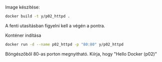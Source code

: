 Image készítése:

```bash
docker build -t y/p02_httpd .
```
A fenti utasításban figyelni kell a végén a pontra.

Konténer indítása

```bash
docker run -d --name p02_httpd -p "80:80" y/p02_httpd
```

Böngészőből 80-as porton megnyitható. Kiírja, hogy "Hello Docker (p02)"
